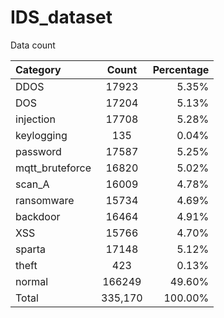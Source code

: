 # IDS_dataset

Data count

|Category	        |Count	  |Percentage|
| :-------------- |:-------:| --------:|
|DDOS	            |17923	  |5.35%|
|DOS	            |17204	  |5.13%|
|injection	      |17708	  |5.28%|
|keylogging	      |135	    |0.04%|
|password    	    |17587	  |5.25%|
|mqtt_bruteforce	|16820	  |5.02%|
|scan_A	          |16009	  |4.78%|
|ransomware	      |15734	  |4.69%|
|backdoor	        |16464	  |4.91%|
|XSS	            |15766	  |4.70%|
|sparta	          |17148	  |5.12%|
|theft	          |423	    |0.13%|
|normal	          |166249	  |49.60%|
|Total	          |335,170	|100.00%|
